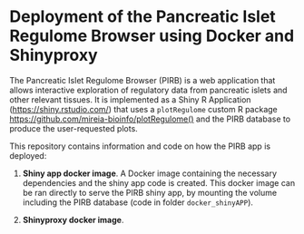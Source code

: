 # Deployment of the Pancreatic Islet Regulome Browser using Docker and Shinyproxy

The Pancreatic Islet Regulome Browser (PIRB) is a web application that allows interactive exploration of regulatory data from pancreatic islets and other relevant tissues. It is implemented as a Shiny R Application (https://shiny.rstudio.com/) that uses a `plotRegulome`  custom R package https://github.com/mireia-bioinfo/plotRegulome() and the PIRB database to produce the user-requested plots.

This repository contains information and code on how the PIRB app is deployed: 

1. **Shiny app docker image**. A Docker image containing the necessary dependencies and the shiny app code is created. This docker image can be ran directly to serve the PIRB shiny app, by mounting the volume including the PIRB database (code in folder `docker_shinyAPP`).

2. **Shinyproxy docker image**. 

